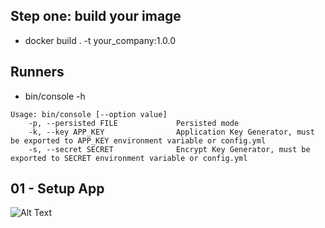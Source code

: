 ## Step one: build your image
- docker build . -t your_company:1.0.0

## Runners
- bin/console -h

```
Usage: bin/console [--option value]
    -p, --persisted FILE             Persisted mode
    -k, --key APP_KEY                Application Key Generator, must be exported to APP_KEY environment variable or config.yml
    -s, --secret SECRET              Encrypt Key Generator, must be exported to SECRET environment variable or config.yml
```

## 01 - Setup App
![Alt Text](../docs/01-app_setup.gif)
